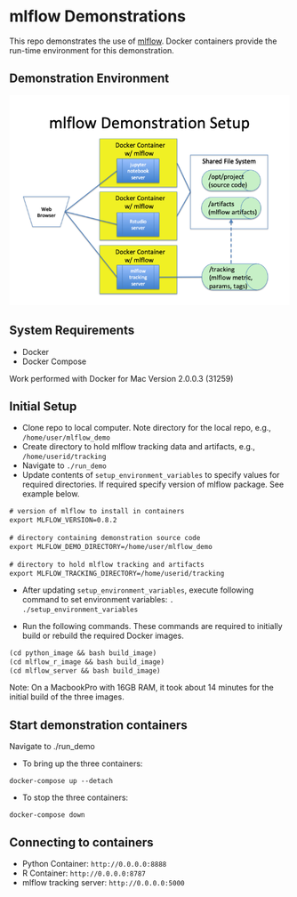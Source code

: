 # mlflow Demonstrations

This repo demonstrates the use of [mlflow](https://github.com/mlflow/mlflow).  Docker containers
provide the run-time environment for this demonstration.

## Demonstration Environment
![](images/demo_environment_architecture.png)


## System Requirements
* Docker
* Docker Compose

Work performed with Docker for Mac Version 2.0.0.3 (31259)


## Initial Setup
* Clone repo to local computer.  Note directory for the local repo, e.g., `/home/user/mlflow_demo`
* Create directory to hold mlflow tracking data and artifacts, e.g., `/home/userid/tracking`
* Navigate to `./run_demo`
* Update contents of `setup_environment_variables` to specify values for required directories.  If required specify 
version of mlflow package.  See example below.
```
# version of mlflow to install in containers
export MLFLOW_VERSION=0.8.2

# directory containing demonstration source code
export MLFLOW_DEMO_DIRECTORY=/home/user/mlflow_demo

# directory to hold mlflow tracking and artifacts
export MLFLOW_TRACKING_DIRECTORY=/home/userid/tracking

```
* After updating `setup_environment_variables`, execute following command to set environment variables:
`. ./setup_environment_variables`

* Run the following commands.  These commands are required 
to initially build or rebuild the required Docker images.
```
(cd python_image && bash build_image)
(cd mlflow_r_image && bash build_image)
(cd mlflow_server && bash build_image)
```
Note:  On a MacbookPro with 16GB RAM, it took about 14 minutes for the initial 
build of the three images.


## Start demonstration containers
Navigate to ./run_demo
* To bring up the three containers:
```
docker-compose up --detach
```
* To stop the three containers:
```
docker-compose down
```

## Connecting to containers
* Python Container:  `http://0.0.0.0:8888`
* R Container: `http://0.0.0.0:8787`
* mlflow tracking server: `http://0.0.0.0:5000`